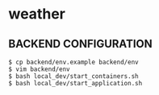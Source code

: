 # weather

## BACKEND CONFIGURATION

```
$ cp backend/env.example backend/env
$ vim backend/env
$ bash local_dev/start_containers.sh
$ bash local_dev/start_application.sh
```

